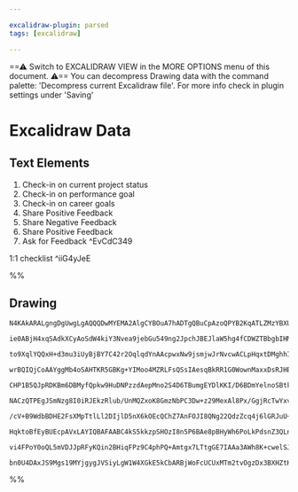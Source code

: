 ```yaml
---

excalidraw-plugin: parsed
tags: [excalidraw]

---
```

==⚠  Switch to EXCALIDRAW VIEW in the MORE OPTIONS menu of this document. ⚠== You can decompress Drawing data with the command palette: 'Decompress current Excalidraw file'. For more info check in plugin settings under 'Saving'


# Excalidraw Data

## Text Elements
1. Check-in on current project status
2. Check-in on performance goal
3. Check-in on career goals
4. Share Positive Feedback
5. Share Negative Feedback
6. Share Positive Feedback
7. Ask for Feedback ^EvCdC349

1:1 checklist ^iiG4yJeE

%%
## Drawing
```compressed-json
N4KAkARALgngDgUwgLgAQQQDwMYEMA2AlgCYBOuA7hADTgQBuCpAzoQPYB2KqATLZMzYBXUtiRoIACyhQ4zZAHoFAc0JRJQgEYA6bGwC2CgF7N6hbEcK4OCtptbErHALRY8RMpWdx8Q1TdIEfARcZgRmBShcZQUebQAObQBmGjoghH0EDihmbgBtcDBQMBKIEm4IAFF6AGFiGqSAFgBOVJLIWEQKqCwoNtLMbmcARnjm7QA2ZoBWJOGeaf5SmCHR

ie0ABjH4xqSAdkXCyAoSdW4kiY3Nvea9jebGu549ng2JpchJBEJlaW5hg4fCDWZTBbgbIHMKCkNgAawQNTY+DYpAqAGJhghMZj+pBNLhsLDlDChBx6kiUd1yBxmHBcIFsriIAAzQj4fAAZVgYIkgg8TKhMPhAHVTpJuHwjhBBXCEFyYDz0HzykCSb8OOFcmhhkC2HTsGoVtqNhCpcThHAAJLELWoPIAXSBzPImWt3A4QnZQMIZKwFVwGyZJLJGuY

to9XqlYQQxH+d3mu3iUyBjBY7C42r2OqlqdYnAAcpwxNw9jsmjwJrNvcwACLpHqxtDMghhIGaYRkyrBTLZcOe/BAoRwYi4BtxxobabNfYTCa7ZpAogcWHu/uLtiEmPcZv4VtSnqYPoSYbaVA1L6E5w+1CcVDYEQMqCoOAwgBWCGwT6ho6EzAAOhwcRnhesJXhwN7gYgpDMii+jWGIqDKGwBAAUkp7nh+oHXreeCBEwiHIbuAGNKeHKSPSCCoAACm

wrBQIQjCoAAYggMb4oSAHTKR5GBKg+YIMoo4MZRLFsQSsIAesqBkRR1G0WownMaxxDsRJHB7KeACCzCwqgMGkEpYmEkGlAACq9BUJ7AZhYEQXeD5ZE+L5sO+n6oN+UC/gBQEYZe2GQUw+lwRwCFIShHBodZfngThFH4WFREcCR0k8ZRNF0YpokqeJnHcbJ/GCfRjFZapkl5bx6UKcVymlepWk6XpKKGdlxlOpwUAcoQRjiLwprtCy7VMbg+hskaq

CHP1B5QJpRDKBm6DBMyfQpkw9HuDNPzzdAepMno2S4D6TBumgEYDlKKI/D6BDmYelnoSBtk4Q52TPm+H5flEnn/oB902f5z6BbB8GUQlqG/dFdm4axBkJd9yUyRV8lFSJNU5RwXEpflAlCdVRlqVJCNpUjmWoxxdWoNpun6c1qlMrgQhQGwABK4RdT10JCAgi6HQAEt8vxHqgJ4LIUAC+SzFKU5QSIQhAAOKNDAABSCCVEynQ9dAFlAoMaAjNO2j

NACzQTPEgJSmNzg8I0iRJEkzRlub/UnMQZxoK8GmzNbPC3Dw+z29MexAl8Px/GgjRcTwYxvNbzRx/HSZAiCip9aUMrwoiyKohIaLNtMCw8EyqnmqS5JZ1S1i0hRjJOmynLcpryqxpC0KyqKrviu7LdCnKDcVE3QbCOqmr/Lq+qGv8JpAiXVo2vkjpSs6w0IMdqCnd6vq6+guDDIPpehn2kb9dGjaoM0PDDMMdt+xNpS5um3ATJK/X3wWRY9cMjSX

/cV+B9WdbBDHE2FsXMpTtlLl2DIjlD5nX6kOEcQChZ7AnFOJI8QNg22QdzZcq4j6lGRJuU+O49yTQsseZAww7wgSIFCEyFAbqCwgMMChVDMI0OWovdqnVurnHWH7BM8dBFx3eJw7IQ0Rr4DGrfDovQNpzQqItDhL9VrmAIHIrajM4C7XagdDUpBV7r3OqQS6HBrpkPQMwyh2BqGEFoUnBmzNWY8LQBzUB/UlwID5qHQWwtphi3AAvSAuA4BwC5KO

HqktoBfEyBUEcpAVxLAYIQBAFAABC4kS5kkzpSHOzI8n5P6BAe8pBHyWh6PoLkPdsnZ3QLnXA+d86FOKaU8p6TCSZLLjk9A0JK50kfE056UAykZCYnXeUippRIhVIUIpgzhkVNbiKMUEpEnNMcvMypspxmNymc3GZazsjzKZkPSQB9R77LmeUgA8uPWAk9U6zJKes8pTFBrDVGtwW+jyWkjK4WzCUDyDlDPKQw9RCiEBLQGU8w55SwmkGmiUtgFA

vi4FPoY0oQL5mVDJJpRFyKQin2BHiqFPz9C4phPQ+Amtgx7LTtgGE7IAAa3AWh8K+cwelSJ8AAE0WXDCuEmLMZsvlGDYAYbgktID0AIJzf4YtVmXIyMc/eI8JA0sKcSEg3CeqvESZq4gXIEBaLQF8/VABZNgxBVamM0MEIhIC9XGM6TUyVEBUlIkJaQZQ+IAAUF8g68ABNQQNAarjTAAJRMhZsoT09IKhet9X7CEvAkjJqTcGsNkb5UXOhR1RZCA

bn0U4DAxJS9Mgs19MYjgygJVSiyLgW1W4XGkE5kCbARBjWoFcUCUxMTm2tvOgzDx3BXHZtKHYVyOQOSmLgBaq12KG12u3A6mZBJkamTFfgWtk0qX93SJ+B+bbfyM30KZXdJ01xSgIfCe1u43H4NCNNA9jAN1IlwfgfxYBxZ0FZMEW0wBRYgFFkAA
```
%%